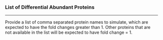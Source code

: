 <h3>List of Differential Abundant Proteins</h3>
<hr>
Provide a list of comma separated protein names to simulate, which are expected 
to have the fold changes greater than 1. Other proteins that are not available 
in the list will be expected to have fold change = 1.